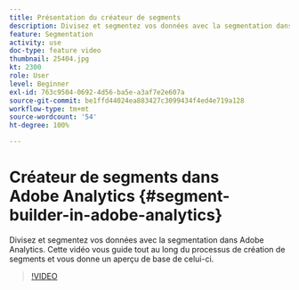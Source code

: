 ```yaml
---
title: Présentation du créateur de segments
description: Divisez et segmentez vos données avec la segmentation dans Adobe Analytics. Cette vidéo vous guide tout au long du processus de création de segments et vous donne un aperçu de base de celui-ci.
feature: Segmentation
activity: use
doc-type: feature video
thumbnail: 25404.jpg
kt: 2300
role: User
level: Beginner
exl-id: 763c9504-0692-4d56-ba5e-a3af7e2e607a
source-git-commit: be1ffd44024ea883427c3099434f4ed4e719a128
workflow-type: tm+mt
source-wordcount: '54'
ht-degree: 100%

---
```


# Créateur de segments dans Adobe Analytics {#segment-builder-in-adobe-analytics}

Divisez et segmentez vos données avec la segmentation dans Adobe Analytics. Cette vidéo vous guide tout au long du processus de création de segments et vous donne un aperçu de base de celui-ci.

>[!VIDEO](https://video.tv.adobe.com/v/25404/?quality=12)

